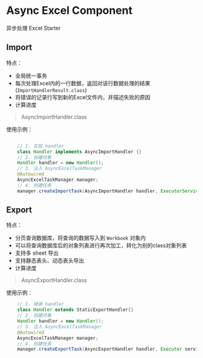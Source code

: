 # Async Excel Component

异步处理 Excel Starter

## Import

特点：

+ 全局统一事务
+ 每次处理Excel内的一行数据，返回对该行数据处理的结果(`ImportHandlerResult.class`)
+ 将错误的记录行写到新的Excel文件内，并描述失败的原因
+ 计算进度

> AsyncImportHandler.class

使用示例：

```java

    // 1. 实现 handler
    class Handler implements AsyncImportHandler {}
    // 2. 创建对象
    Handler handler = new Handler();
    // 3. 注入 AsyncExcelTaskManager
    @Autowired
    AsyncExcelTaskManager manager;
    // 4. 创建任务
    manager.createImportTask(AsyncImportHandler handler, ExecutorService service, SqlSessionFactory sqlSessionFactory, RedisTemplate redisTemplate);
```

## Export

特点：


+ 分页查询数据库，将查询的数据写入到 `Workbook` 对象内
+ 可以将查询数据库后的对象列表进行再次加工，转化为别的class对象列表
+ 支持多 sheet 导出
+ 支持静态表头、动态表头导出
+ 计算进度

> AsyncExportHandler.class

使用示例：

```java
    // 1. 继承 handler
    class Handler extends StaticExportHandler{}
    // 2. 创建对象
    Handler handler = new Handler();
    // 3. 注入 AsyncExcelTaskManager
    @Autowired
    AsyncExcelTaskManager manager;
    // 4. 创建任务
    manager.createExportTask(AsyncExportHandler handler, Executor service, RedisTemplate redisTemplate);
```